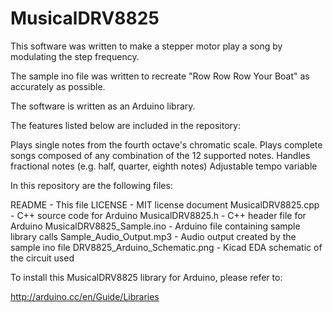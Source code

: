 # MusicalDRV8825
This software was written to make a stepper motor play a song by modulating the step frequency.

The sample ino file was written to recreate "Row Row Row Your Boat" as accurately as possible.

The software is written as an Arduino library.

The features listed below are included in the repository:

Plays single notes from the fourth octave's chromatic scale.
Plays complete songs composed of any combination of the 12 supported notes.
Handles fractional notes (e.g. half, quarter, eighth notes)
Adjustable tempo variable

In this repository are the following files:

README - This file
LICENSE - MIT license document
MusicalDRV8825.cpp - C++ source code for Arduino
MusicalDRV8825.h - C++ header file for Arduino
MusicalDRV8825_Sample.ino - Arduino file containing sample library calls
Sample_Audio_Output.mp3 - Audio output created by the sample ino file
DRV8825_Arduino_Schematic.png - Kicad EDA schematic of the circuit used

To install this MusicalDRV8825 library for Arduino, please refer to:

http://arduino.cc/en/Guide/Libraries
